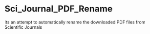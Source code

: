 # Sci_Journal_PDF_Rename
Its an attempt to automatically rename the downloaded PDF files from Scientific Journals
